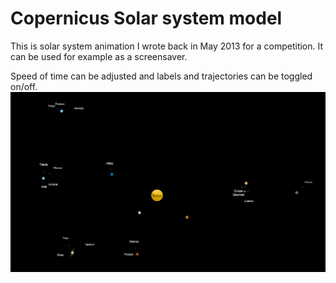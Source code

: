 # Copernicus Solar system model

This is solar system animation I wrote back in May 2013 for a competition.
It can be used for example as a screensaver.

Speed of time can be adjusted and labels and trajectories can be toggled on/off.
![](preview.png)
